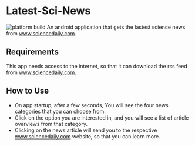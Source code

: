 # Latest-Sci-News

![platform build](https://img.shields.io/badge/Platform-Android-royalblue)
An android application that gets the lastest science news from www.sciencedaily.com. 

## Requirements

This app needs access to the internet, so that it can download the rss feed from www.sciencedaily.com.

## How to Use

 * On app startup, after a few seconds, You will see the four news categories that you can choose from. 
 * Click on the option you are interested in, and you will see a list of article overviews from that category. 
 * Clicking on the news article will send you to the respective www.sciencedaily.com website, so that you can learn more.



